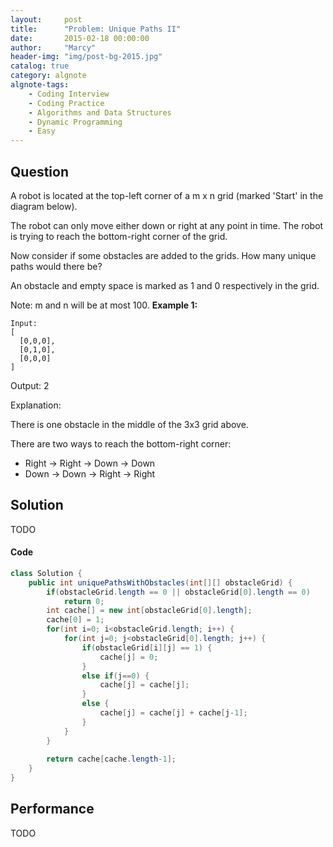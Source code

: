 ```yaml
---
layout:     post
title:      "Problem: Unique Paths II"
date:       2015-02-18 00:00:00
author:     "Marcy"
header-img: "img/post-bg-2015.jpg"
catalog: true
category: algnote
algnote-tags:
    - Coding Interview
    - Coding Practice
    - Algorithms and Data Structures
    - Dynamic Programming
    - Easy
---
```


## Question

A robot is located at the top-left corner of a m x n grid (marked 'Start' in the diagram below).

The robot can only move either down or right at any point in time. The robot is trying to reach the bottom-right corner of the grid.

Now consider if some obstacles are added to the grids. How many unique paths would there be?

An obstacle and empty space is marked as 1 and 0 respectively in the grid.

Note: m and n will be at most 100.
**Example 1:**
```
Input:
[
  [0,0,0],
  [0,1,0],
  [0,0,0]
]
```

Output: 2

Explanation:

There is one obstacle in the middle of the 3x3 grid above.

There are two ways to reach the bottom-right corner:
- Right -> Right -> Down -> Down
- Down -> Down -> Right -> Right

## Solution
TODO

#### Code
```java
class Solution {
    public int uniquePathsWithObstacles(int[][] obstacleGrid) {
        if(obstacleGrid.length == 0 || obstacleGrid[0].length == 0)
            return 0;
        int cache[] = new int[obstacleGrid[0].length];
        cache[0] = 1;
        for(int i=0; i<obstacleGrid.length; i++) {
            for(int j=0; j<obstacleGrid[0].length; j++) {
                if(obstacleGrid[i][j] == 1) {
                    cache[j] = 0;
                }
                else if(j==0) {
                    cache[j] = cache[j];
                }
                else {
                    cache[j] = cache[j] + cache[j-1];
                }
            }
        }
        
        return cache[cache.length-1];
    }
}
```

## Performance
TODO
